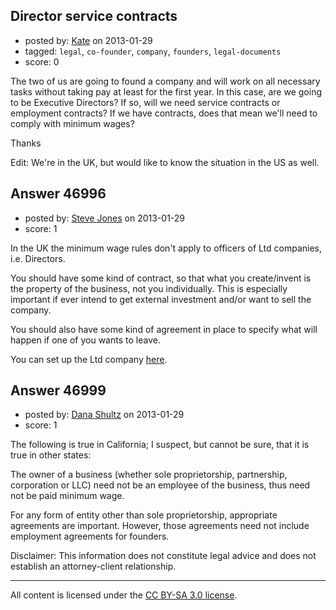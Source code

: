 ## Director service contracts

- posted by: [Kate](https://stackexchange.com/users/-1/18122-kate) on 2013-01-29
- tagged: `legal`, `co-founder`, `company`, `founders`, `legal-documents`
- score: 0

The two of us are going to found a company and will work on all necessary tasks without taking pay at least for the first year. In this case, are we going to be Executive Directors? If so, will we need service contracts or employment contracts? If we have contracts, does that mean we'll need to comply with minimum wages?

Thanks

Edit: We're in the UK, but would like to know the situation in the US as well.


## Answer 46996

- posted by: [Steve Jones](https://stackexchange.com/users/-1/12985-steve-jones) on 2013-01-29
- score: 1

<p>In the UK the minimum wage rules don't apply to officers of Ltd companies, i.e. Directors.</p>

<p>You should have some kind of contract, so that what you create/invent is the property of the business, not you individually. This is especially important if ever intend to get external investment and/or want to sell the company.</p>

<p>You should also have some kind of agreement in place to specify what will happen if one of you wants to leave.</p>

<p>You can set up the Ltd company <a href="http://www.companieshouse.gov.uk/infoAndGuide/companyRegistration.shtml" rel="nofollow">here</a>.</p>



## Answer 46999

- posted by: [Dana Shultz](https://stackexchange.com/users/-1/1841-dana-shultz) on 2013-01-29
- score: 1

The following is true in California; I suspect, but cannot be sure, that it is true in other states:
 
The owner of a business (whether sole proprietorship, partnership, corporation or LLC) need not be an employee of the business, thus need not be paid minimum wage.

For any form of entity other than sole proprietorship, appropriate agreements are important. However, those agreements need not include employment agreements for founders.

Disclaimer: This information does not constitute legal advice and does not establish an attorney-client relationship.



---

All content is licensed under the [CC BY-SA 3.0 license](https://creativecommons.org/licenses/by-sa/3.0/).
